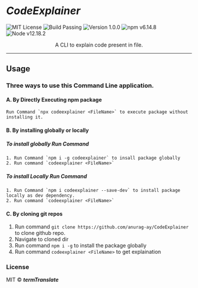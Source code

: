 # _CodeExplainer_

![MIT License](https://img.shields.io/badge/license-MIT-green)
![Build Passing](https://img.shields.io/badge/build-passing-brightgreen)
![Version 1.0.0](https://img.shields.io/badge/version-1.0.0-orange)
![npm v6.14.8](https://img.shields.io/badge/npm-v8.15.0-blue)
![Node v12.18.2](https://img.shields.io/badge/node-v16.17.0-yellow)

<center>
A CLI to explain code present in file.
</center>

---

## Usage

### Three ways to use this **Command Line** application.

#### A. By Directly Executing npm package

```text
Run Command `npx codeexplainer <FileName>` to execute package without installing it.
```

#### B. By installing globally or locally

##### To install globally Run Command

```text
1. Run Command `npm i -g codeexplainer` to insall package globally
2. Run command `codeexplainer <FileName>`
```

##### To install Locally Run Command

```text
1. Run Command `npm i codeexplainer --save-dev` to install package locally as dev dependency.
2. Run command `codeexplainer <FileName>`
```

#### C. By cloning git repos

1. Run command `git clone https://github.com/anurag-ay/CodeExplainer` to clone github repo.
2. Navigate to cloned dir
3. Run command `npm i -g` to install the package globally
4. Run command `codeexplainer <FileName>` to get explaination

### License

MIT © **_termTranslate_**
